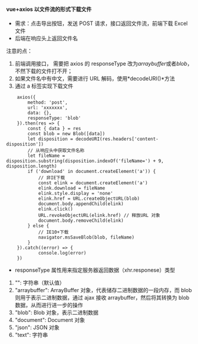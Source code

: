 #### vue+axios 以文件流的形式下载文件

-   需求：点击导出按钮，发送 POST 请求，接口返回文件流，前端下载 Excel 文件
-   后端在响应头上返回文件名

注意的点：

1. 前端调用接口， 需要把 axios 的 responseType 改为*arraybuffer*或者*blob*， 不然下载的文件打不开；
2. 如果文件名中有中文，需要进行 URL 解码，使用*decodeURI()*方法
3. 通过 a 标签实现下载文件

```
    axios({
        method: 'post',
        url: 'xxxxxxx',
        data: {},
        responseType: 'blob'
    }).then(res => {
        const { data } = res
        const blob = new Blob([data])
        let disposition = decodeURI(res.headers['content-disposition'])
        // 从响应头中获取文件名称
        let fileName = disposition.substring(disposition.indexOf('fileName=') + 9, disposition.length)
        if ('download' in document.createElement('a')) {
            // 非IE下载
            const elink = document.createElement('a')
            elink.download = fileName
            elink.style.display = 'none'
            elink.href = URL.createObjectURL(blob)
            document.body.appendChild(elink)
            elink.click()
            URL.revokeObjectURL(elink.href) // 释放URL 对象
            document.body.removeChild(elink)
        } else {
            // IE10+下载
            navigator.msSaveBlob(blob, fileName)
        }
    }).catch((error) => {
            console.log(error)
    })

```

-   responseType 属性用来指定服务器返回数据（xhr.responese）类型

1. "": 字符串（默认值）
2. "arraybuffer": ArrayBuffer 对象，代表储存二进制数据的一段内存，而 blob 则用于表示二进制数据，通过 ajax 接收 arraybuffer，然后将其转换为 blob 数据，从而进行进一步的操作
3. "blob": Blob 对象，表示二进制数据
4. "document": Document 对象
5. "json": JSON 对象
6. "text": 字符串
